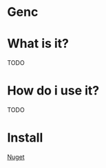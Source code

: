 # Genc #

# What is it? #
TODO

# How do i use it? #
TODO

# Install #
[Nuget](https://www.nuget.org/packages/Genc/)
